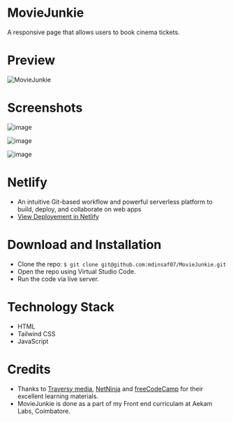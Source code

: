 # MovieJunkie
A responsive page that allows users to book cinema tickets.

# Preview

![MovieJunkie](https://user-images.githubusercontent.com/47892550/129440785-7ee9d501-2582-44b7-a9d1-41fbfc902276.gif)

# Screenshots

![image](https://user-images.githubusercontent.com/47892550/129440701-dc46a52d-9508-4860-a92e-dc7e7024d174.png)

![image](https://user-images.githubusercontent.com/47892550/129440712-c5b124c5-ef3c-4a5a-841e-c8bddf65eba0.png)

![image](https://user-images.githubusercontent.com/47892550/129440725-75c96919-6cbb-4174-98af-cbab275d7543.png)

# Netlify
- An intuitive Git-based workflow and powerful serverless platform to build, deploy, and collaborate on web apps
- [View Deployement in Netlify](https://moviejunkie.netlify.app/)

# Download and Installation
- Clone the repo: `$ git clone git@github.com:mdinsaf07/MovieJunkie.git`
- Open the repo using Virtual Studio Code.
- Run the code via live server.

# Technology Stack 
- HTML
- Tailwind CSS
- JavaScript

# Credits
 - Thanks to [Traversy media](https://www.youtube.com/user/TechGuyWeb), [NetNinja](https://www.youtube.com/channel/UCW5YeuERMmlnqo4oq8vwUpg) and [freeCodeCamp](https://www.youtube.com/channel/UC8butISFwT-Wl7EV0hUK0BQ) for their excellent learning materials.
- MovieJunkie is done as a part of my Front end curriculam at Aekam Labs, Coimbatore.
  
